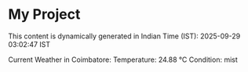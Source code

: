 # My Project

This content is dynamically generated in Indian Time (IST): 2025-09-29 03:02:47 IST


Current Weather in Coimbatore:
Temperature: 24.88 °C
Condition: mist
